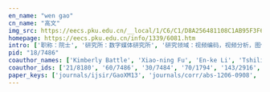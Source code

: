 ```yaml
---
en_name: "wen gao"
cn_name: "高文"
img_src: https://eecs.pku.edu.cn/__local/1/C6/C1/D8A256481108C1AB95F3F6A3A30_502AC173_2D1B.jpg?e=.jpg
homepage: https://eecs.pku.edu.cn/info/1339/6081.htm
intro: ['职称：院士', '研究所：数字媒体研究所', '研究领域：视频编码，视频分析，图像处理，模式识别，虚拟现实\r\n\r\n ', '办公电话：86-10-6275 8116 ', '电子邮件：wgao@pku.edu.cn', '个人主页： ']
pid: "18/7486"
coauthor_names: ['Kimberly Battle', 'Xiao-ning Fu', 'En-ke Li', 'Tshilidzi Marwala', 'Thilidzi Marwla', 'Fulufhelo Vincent Nelwamondo', 'Bo Xing']
coauthor_ids: ['21/8180', '60/7486', '30/7484', '70/1794', '143/2916', '93/58', '01/4266']
paper_keys: ['journals/ijsir/GaoXM13', 'journals/corr/abs-1206-0908', 'journals/corr/abs-1012-4046']
---
```

